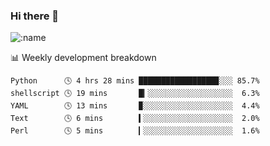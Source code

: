 ### Hi there 👋

<!--
**lv2020/lv2020** is a ✨ _special_ ✨ repository because its `README.md` (this file) appears on your GitHub profile.

Here are some ideas to get you started:

- 🔭 I’m currently working on ...
- 🌱 I’m currently learning ...
- 👯 I’m looking to collaborate on ...
- 🤔 I’m looking for help with ...
- 💬 Ask me about ...
- 📫 How to reach me: ...
- 😄 Pronouns: ...
- ⚡ Fun fact: ...
-->
![:name](https://count.getloli.com/get/@:lv2020)
 <!-- waka-box start -->
📊 Weekly development breakdown
```text
Python      🕓 4 hrs 28 mins █████████████████▉░░░ 85.7%
shellscript 🕓 19 mins       █▎░░░░░░░░░░░░░░░░░░░  6.3%
YAML        🕓 13 mins       ▉░░░░░░░░░░░░░░░░░░░░  4.4%
Text        🕓 6 mins        ▍░░░░░░░░░░░░░░░░░░░░  2.0%
Perl        🕓 5 mins        ▎░░░░░░░░░░░░░░░░░░░░  1.6%
```
<!-- Powered by https://github.com/YouEclipse/waka-box-go . -->
<!-- waka-box end -->
